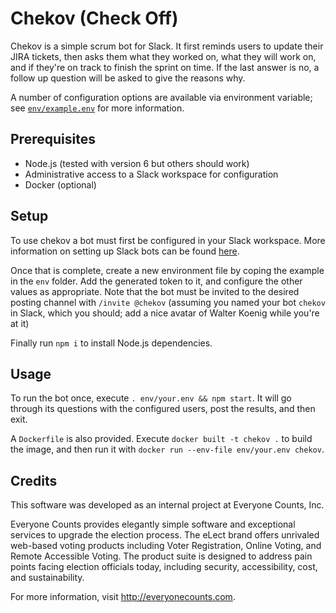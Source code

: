 # Chekov (Check Off)

Chekov is a simple scrum bot for Slack. It first reminds users to update
their JIRA tickets, then asks them what they worked on, what they will
work on, and if they're on track to finish the sprint on time. If the last
answer is no, a follow up question will be asked to give the reasons why.

A number of configuration options are available via environment variable;
see [`env/example.env`](env/example.env) for more information.

## Prerequisites

*   Node.js (tested with version 6 but others should work)
*   Administrative access to a Slack workspace for configuration
*   Docker (optional)

## Setup

To use chekov a bot must first be configured in your Slack workspace. More
information on setting up Slack bots can be found [here](https://api.slack.com/bot-users).

Once that is complete, create a new environment file by coping the example
in the `env` folder. Add the generated token to it, and configure the other
values as appropriate. Note that the bot must be invited to the desired posting
channel with `/invite @chekov` (assuming you named your bot `chekov` in Slack,
which you should; add a nice avatar of Walter Koenig while you're at it)

Finally run `npm i` to install Node.js dependencies.

## Usage

To run the bot once, execute `. env/your.env && npm start`. It will go through
its questions with the configured users, post the results, and then exit.

A `Dockerfile` is also provided. Execute `docker built -t chekov .` to build the
image, and then run it with `docker run --env-file env/your.env chekov`.

## Credits

This software was developed as an internal project at Everyone Counts, Inc.

Everyone Counts provides elegantly simple software and exceptional services to upgrade
the election process. The eLect brand offers unrivaled web-based voting products including
Voter Registration, Online Voting, and Remote Accessible Voting. The product suite
is designed to address pain points facing election officials today, including security,
accessibility, cost, and sustainability.

For more information, visit http://everyonecounts.com.

